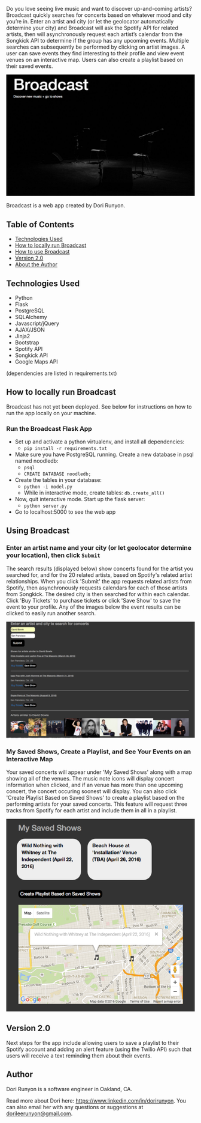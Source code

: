 Do you love seeing live music and want to discover up-and-coming artists? Broadcast quickly searches for concerts based on whatever mood and city you’re in. Enter an artist and city (or let the geolocator automatically determine your city) and Broadcast will ask the Spotify API for related artists, then will asynchronously request each artist’s calendar from the Songkick API to determine if the group has any upcoming events. Multiple searches can subsequently be performed by clicking on artist images. A user can save events they find interesting to their profile and view event venues on an interactive map. Users can also create a playlist based on their saved events. 


![Broadcast Homepage](https://github.com/DoriRunyon/Events-Project/blob/master/static/images/Broadcast_homepage.png)

Broadcast is a web app created by Dori Runyon. 

## Table of Contents
* [Technologies Used](#technologiesused)
* [How to locally run Broadcast](#run)
* [How to use Broadcast](#use)
* [Version 2.0](#next)
* [About the Author](#author)

## <a name="technologiesused">Technologies Used

* Python
* Flask
* PostgreSQL
* SQLAlchemy
* Javascript/jQuery
* AJAX/JSON
* Jinja2
* Bootstrap
* Spotify API
* Songkick API
* Google Maps API

(dependencies are listed in requirements.txt)

## <a name="run">How to locally run Broadcast

Broadcast has not yet been deployed. See below for instructions on how to run the app locally on your machine.

### Run the Broadcast Flask App

  * Set up and activate a python virtualenv, and install all dependencies:
    * `pip install -r requirements.txt`
  * Make sure you have PostgreSQL running. Create a new database in psql named noodledb:
	* `psql`
  	* `CREATE DATABASE noodledb;`
  * Create the tables in your database:
    * `python -i model.py`
    * While in interactive mode, create tables: `db.create_all()`
  * Now, quit interactive mode. Start up the flask server:
    * `python server.py`
  * Go to localhost:5000 to see the web app


## <a name="use">Using Broadcast

### Enter an artist name and your city (or let geolocator determine your location), then click `Submit`
The search results (displayed below) show concerts found for the artist you searched for, and for the 20 related artists, based on Spotify's related artist relationships. When you click 'Submit' the app requests related artists from Spotify, then asynchronously requests calendars for each of those artists from Songkick. The desired city is then searched for within each calendar. Click 'Buy Tickets' to purchase tickets or click 'Save Show' to save the event to your profile. Any of the images below the event results can be clicked to easily run another search. 

![Broadcast Search Results](https://github.com/DoriRunyon/Events-Project/blob/master/static/images/Broadcast_search.png)

### My Saved Shows, Create a Playlist, and See Your Events on an Interactive Map
Your saved concerts will appear under 'My Saved Shows' along with a map showing all of the venues. The music note icons will display concert information when clicked, and if an venue has more than one upcoming concert, the concert occuring soonest will display. You can also click 'Create Playlist Based on Saved Shows' to create a playlist based on the performing artists for your saved concerts. This feature will request three tracks from Spotify for each artist and include them in all in a playlist.

![Broadcast Search Results](https://github.com/DoriRunyon/Events-Project/blob/master/static/images/Broadcast_map.png)

## <a name="next">Version 2.0

Next steps for the app include allowing users to save a playlist to their Spotify account and adding an alert feature (using the Twilio API) such that users will receive a text reminding them about their events.

## <a name="author">Author
Dori Runyon is a software engineer in Oakland, CA. 

Read more about Dori here: https://www.linkedin.com/in/dorirunyon. You can also email her with any questions or suggestions at dorileerunyon@gmail.com.